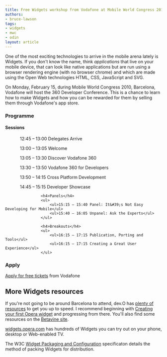 ```yaml
---
title: Free Widgets workshop from Vodafone at Mobile World Congress 2010, Barcelona
authors:
- bruce-lawson
tags:
- widgets
- mwc
- odin
layout: article
---
```

<p>One of the most exciting technologies to arrive in the mobile arena lately is Widgets. If you don&#39;t know the name, think <em>applications</em> that live on your mobile device, that can look like native applications but are run using a browser rendering engine (with no browser chrome) and which are made using the Open Web technologies HTML, CSS, JavaScript and SVG.</p>
<p>On Monday, February 15, during Mobile World Congress 2010, Barcelona, Vodafone will host the 360 Developer Conference. This is a chance to learn how to make Widgets and how you can be rewarded for them by selling them through Vodafone&#39;s app store.</p>
<h3>Programme</h3>
<h4>Sessions</h4>
					<ul>
						<ul>12:45 – 13:00 Delegates Arrive</ul>
						<ul>13:00 – 13:05 Welcome</ul>
						<ul>13:05 – 13:30 Discover Vodafone 360</ul>
						<ul>13:30 – 13:50 Vodafone 360 for Developers</ul>
						<ul>13:50 – 14:15 Cross Platform Development</ul>
						<ul>14:45 – 15:15 Developer Showcase</ul>
					</ul>

					<h4>Panels</h4>
					<ul>
						<ul>15:15 – 15:40 Panel: It&#39;s Not Easy Developing for Mobile</ul>
						<ul>15:40 – 16:05 Unpanel: Ask the Experts</ul>
					</ul>

					<h4>Breakouts</h4>
					<ul>
						<ul>16:15 – 17:15 Publication, Porting and Tools</ul>
						<ul>16:15 – 17:15 Creating a Great User Experience</ul>
					</ul>
<h3>Apply</h3>
<p><a href="http://jil.vodafone.com/app_planet/">Apply for free tickets</a> from Vodafone</p>
<h2>More Widgets resources</h2>
<p>If you&#39;re not going to be around Barcelona to attend, dev.O has <a href="http://dev.opera.com/articles/widgets/">plenty of resources</a> to get you up to speed. I recommend beginning with <a href="http://dev.opera.com/articles/view/creating-your-first-opera-widget/">Creating your first Opera widget</a> and progressing from there. You&#39;ll also find some resources on the <a href="http://www.betavine.net/bvportal/resources/widgets">Betavine site</a>.</p>
<p><a href="http://widgets.opera.com/">widgets.opera.com</a> has hundreds of Widgets you can try out on your phone, desktop or Web-enabled TV.</p>
<p>The W3C <a href="http://www.w3.org/TR/widgets/">Widget Packaging and Configuration</a> specificaton details the method of packing Widgets for distribution.</p>
